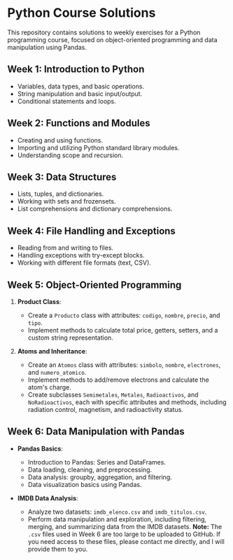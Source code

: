 # Python Course Solutions

This repository contains solutions to weekly exercises for a Python programming course, focused on object-oriented programming and data manipulation using Pandas.

## Week 1: Introduction to Python
- Variables, data types, and basic operations.
- String manipulation and basic input/output.
- Conditional statements and loops.

## Week 2: Functions and Modules
- Creating and using functions.
- Importing and utilizing Python standard library modules.
- Understanding scope and recursion.

## Week 3: Data Structures
- Lists, tuples, and dictionaries.
- Working with sets and frozensets.
- List comprehensions and dictionary comprehensions.

## Week 4: File Handling and Exceptions
- Reading from and writing to files.
- Handling exceptions with try-except blocks.
- Working with different file formats (text, CSV).

## Week 5: Object-Oriented Programming
1. **Product Class**:
    - Create a `Producto` class with attributes: `codigo`, `nombre`, `precio`, and `tipo`.
    - Implement methods to calculate total price, getters, setters, and a custom string representation.

2. **Atoms and Inheritance**:
    - Create an `Atomos` class with attributes: `simbolo`, `nombre`, `electrones`, and `numero_atomico`.
    - Implement methods to add/remove electrons and calculate the atom's charge.
    - Create subclasses `Semimetales`, `Metales`, `Radioactivos`, and `NoRadioactivos`, each with specific attributes and methods, including radiation control, magnetism, and radioactivity status.

## Week 6: Data Manipulation with Pandas
- **Pandas Basics**:
    - Introduction to Pandas: Series and DataFrames.
    - Data loading, cleaning, and preprocessing.
    - Data analysis: groupby, aggregation, and filtering.
    - Data visualization basics using Pandas.
  
- **IMDB Data Analysis**:
    - Analyze two datasets: `imdb_elenco.csv` and `imdb_titulos.csv`.
    - Perform data manipulation and exploration, including filtering, merging, and summarizing data from the IMDB datasets.
**Note:** The `.csv` files used in Week 6 are too large to be uploaded to GitHub. If you need access to these files, please contact me directly, and I will provide them to you.
